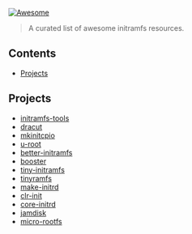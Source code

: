 [![Awesome](https://awesome.re/badge.svg)](https://awesome.re)

> A curated list of awesome initramfs resources.

## Contents

- [Projects](#projects)

## Projects
* [initramfs-tools](https://salsa.debian.org/kernel-team/initramfs-tools)
* [dracut](https://github.com/dracutdevs/dracut)
* [mkinitcpio](https://github.com/archlinux/mkinitcpio)
* [u-root](https://github.com/u-root/u-root)
* [better-initramfs](https://github.com/slashbeast/better-initramfs)
* [booster](https://github.com/anatol/booster)
* [tiny-initramfs](https://github.com/chris-se/tiny-initramfs)
* [tinyramfs](https://github.com/illiliti/tinyramfs)
* [make-initrd](https://github.com/osboot/make-initrd)
* [clr-init](https://github.com/clearlinux/clr-init)
* [core-initrd](https://github.com/snapcore/core-initrd)
* [jamdisk](https://github.com/cbdevnet/jamdisk)
* [micro-rootfs](https://github.com/loicpoulain/micro-rootfs)
